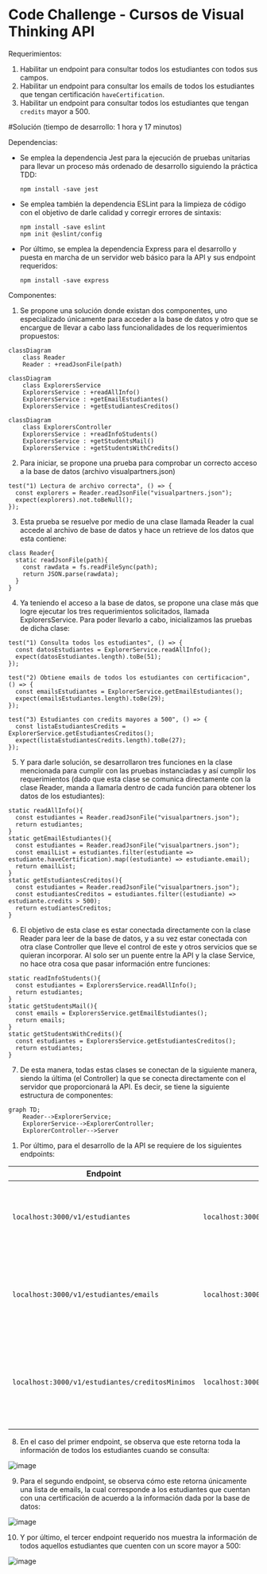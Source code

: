 # Code Challenge - Cursos de Visual Thinking API

Requerimientos:
1. Habilitar un endpoint para consultar todos los estudiantes con todos sus campos.
2. Habilitar un endpoint para consultar los emails de todos los estudiantes que tengan certificación `haveCertification`.
3. Habilitar un endpoint para consultar todos los estudiantes que tengan `credits` mayor a 500.

#Solución (tiempo de desarrollo: 1 hora y 17 minutos)

Dependencias:
- Se emplea la dependencia Jest para la ejecución de pruebas unitarias para llevar un proceso más ordenado de desarrollo siguiendo la práctica TDD:
  
  `npm install -save jest`

- Se emplea también la dependencia ESLint para la limpieza de código con el objetivo de darle calidad y corregir errores de sintaxis:

  ```
  npm install -save eslint
  npm init @eslint/config
  ```
  
- Por último, se emplea la dependencia Express para el desarrollo y puesta en marcha de un servidor web básico para la API y sus endpoint requeridos:

  `npm install -save express`
  
Componentes:
1. Se propone una solución donde existan dos componentes, uno especializado únicamente para acceder a la base de datos y otro que se encargue de llevar a cabo lass funcionalidades de los requerimientos propuestos:

```mermaid
classDiagram
    class Reader
    Reader : +readJsonFile(path)
```

```mermaid        
classDiagram
    class ExplorersService
    ExplorersService : +readAllInfo()
    ExplorersService : +getEmailEstudiantes()
    ExplorersService : +getEstudiantesCreditos()
```

```mermaid        
classDiagram
    class ExplorersController
    ExplorersService : +readInfoStudents()
    ExplorersService : +getStudentsMail()
    ExplorersService : +getStudentsWithCredits()
```

2. Para iniciar, se propone una prueba para comprobar un correcto acceso a la base de datos (archivo visualpartners.json)

  ```
  test("1) Lectura de archivo correcta", () => {
    const explorers = Reader.readJsonFile("visualpartners.json");
    expect(explorers).not.toBeNull();
  });
  ```
    
3. Esta prueba se resuelve por medio de una clase llamada Reader la cual accede al archivo de base de datos y hace un retrieve de los datos que esta contiene:

  ```
  class Reader{
    static readJsonFile(path){
      const rawdata = fs.readFileSync(path);
      return JSON.parse(rawdata);
    }
  }
  ```
  
4. Ya teniendo el acceso a la base de datos, se propone una clase más que logre ejecutar los tres requerimientos solicitados, llamada ExplorersService. Para poder llevarlo a cabo, inicializamos las pruebas de dicha clase:

  ```
  test("1) Consulta todos los estudiantes", () => {
    const datosEstudiantes = ExplorerService.readAllInfo();
    expect(datosEstudiantes.length).toBe(51);
  });

  test("2) Obtiene emails de todos los estudiantes con certificacion", () => {
    const emailsEstudiantes = ExplorerService.getEmailEstudiantes();
    expect(emailsEstudiantes.length).toBe(29);
  });

  test("3) Estudiantes con credits mayores a 500", () => {
    const listaEstudiantesCredits = ExplorerService.getEstudiantesCreditos();
    expect(listaEstudiantesCredits.length).toBe(27);
  });
  ```
  
5. Y para darle solución, se desarrollaron tres funciones en la clase mencionada para cumplir con las pruebas instanciadas y así cumplir los requerimientos (dado que esta clase se comunica directamente con la clase Reader, manda a llamarla dentro de cada función para obtener los datos de los estudiantes):

  ```
  static readAllInfo(){
    const estudiantes = Reader.readJsonFile("visualpartners.json");
    return estudiantes;
  }
  static getEmailEstudiantes(){
    const estudiantes = Reader.readJsonFile("visualpartners.json");
    const emailList = estudiantes.filter(estudiante => estudiante.haveCertification).map((estudiante) => estudiante.email);
    return emailList;
  }
  static getEstudiantesCreditos(){
    const estudiantes = Reader.readJsonFile("visualpartners.json");
    const estudiantesCreditos = estudiantes.filter((estudiante) => estudiante.credits > 500);
    return estudiantesCreditos;
  }
  ```
  
6. El objetivo de esta clase es estar conectada directamente con la clase Reader para leer de la base de datos, y a su vez estar conectada con otra clase Controller que lleve el control de este y otros servicios que se quieran incorporar. Al solo ser un puente entre la API y la clase Service, no hace otra cosa que pasar información entre funciones:

  ```
  static readInfoStudents(){
    const estudiantes = ExplorersService.readAllInfo();
    return estudiantes;
  }
  static getStudentsMail(){
    const emails = ExplorersService.getEmailEstudiantes();
    return emails;
  }
  static getStudentsWithCredits(){
    const estudiantes = ExplorersService.getEstudiantesCreditos();
    return estudiantes;
  }
  ```

7. De esta manera, todas estas clases se conectan de la siguiente manera, siendo la última (el Controller) la que se conecta directamente con el servidor que proporcionará la API. Es decir, se tiene la siguiente estructura de componentes:

```mermaid
graph TD;
    Reader-->ExplorerService;
    ExplorerService-->ExplorerController;
    ExplorerController-->Server
```

1. Por último, para el desarrollo de la API se requiere de los siguientes endpoints:

| Endpoint | Request | Response |
|---|---|---|
| `localhost:3000/v1/estudiantes` | `localhost:3000/v1/estudiantes` | Se deberá obtener la información de todos los estudiantes con todos sus campos |
| `localhost:3000/v1/estudiantes/emails` | `localhost:3000/v1/estudiantes/emails` | Se deberá obtener el email de todos los estudiantes que tengan una certificación |
| `localhost:3000/v1/estudiantes/creditosMinimos` | `localhost:3000/v1/estudiantes/creditosMinimos` | Se deberá obtener la información de todos los estudiantes que tengan credits mayores a 500 |

8. En el caso del primer endpoint, se observa que este retorna toda la información de todos los estudiantes cuando se consulta:

![image](https://user-images.githubusercontent.com/25083316/165818295-94c5e579-751e-406c-b9f7-4504e13efe2d.png)

9. Para el segundo endpoint, se observa cómo este retorna únicamente una lista de emails, la cual corresponde a los estudiantes que cuentan con una certificación de acuerdo a la información dada por la base de datos:

![image](https://user-images.githubusercontent.com/25083316/165818457-25d3c1f0-b16b-4f2a-b831-f85c7a51707a.png)

10. Y por último, el tercer endpoint requerido nos muestra la información de todos aquellos estudiantes que cuenten con un score mayor a 500:

![image](https://user-images.githubusercontent.com/25083316/165818582-5c5376d4-d1c7-4721-aeee-468c75c02672.png)
